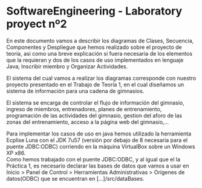 SoftwareEngineering - Laboratory proyect nº2
===============================

En   este   documento   vamos   a   describir   los   diagramas   de   Clases,   Secuencia,  Componentes   y Despliegue   que   hemos   realizado   sobre   el   proyecto   de   teoria,   asi  como   una   breve   explicación si   fuera   necesaria   de   los   elementos   que   la   requieran   y  dos   de   los   casos   de   uso   implementados   en   lenguaje   Java;   Inscribir   miembro   y  Organizar Actividades.  
 
El   sistema   del   cual   vamos   a   realizar   los   diagramas   corresponde   con   nuestro  proyecto presentado   en   el   Trabajo   de   Teoría   1,   en   el   cual   diseñamos   un   sistema   de información para una cadena de gimnasios.
 
El   sistema   se   encarga   de   controlar   el   flujo   de   información   del   gimnasio,  ingreso   de   miembros,   entrenadores,   planes   de   entrenamiento,   programación   de   las  actividades   del   gimnasio,   gestion   del   aforo   de   las   zonas   del   entrenamiento,   acceso  a la página web del gimnasio,... 

Para   implementar   los   casos   de   uso   en   java   hemos   utilizado   la   herramienta  Ecplise   Luna   con   el   JDK   7u57   (versión   por   debajo   de   8   necesaria   para   el   puente  JDBC:ODBC)   corriendo   en   la   máquina   VirtualBox   sobre   un   Windows   XP   x86.  
Como   hemos   trabajado   con   el   puente   JDBC:ODBC,   y   al   igual   que   el   la   Práctica   1,  es   necesario   declarar   las   bases   de   datos   que   vamos   a   usar   en   Inicio > Panel   de Control > Herramientas   Administrativas > Orígenes   de   datos(ODBC)   que   se  encuentran en [...]/src/dataBases. 

